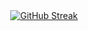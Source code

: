 <center>
<div align=center>
<a href="https://git.io/streak-stats"><img src="https://streak-stats.demolab.com?user=ttrieuvy&theme=radical&hide_border=true&border_radius=10&date_format=j%20M%5B%20Y%5D&mode=weekly" alt="GitHub Streak" /></a>
</div>
</center>
